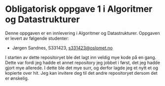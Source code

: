 # Obligatorisk oppgave 1 i Algoritmer og Datastrukturer

Denne oppgaven er en innlevering i Algoritmer og Datastrukturer. 
Oppgaven er levert av følgende studenter:
* Jørgen Sandnes, S331423, s331423@oslomet.no

I starten av dette repositoryet ble det lagt inn veldig mye kode på en gang.
Dette var fordi jeg hadde et annet repository jeg jobbet i først, det jeg hadde gjort mye allerede.
I dette ble det mye surr, og derfor lagde jeg et nytt et og kopierte over hit.
Jeg kan invitere deg til det andre repositoryet dersom det er ønskelig.


